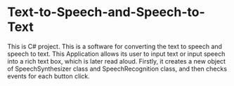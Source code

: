 # Text-to-Speech-and-Speech-to-Text
This is C# project.  This is a software for converting the text to speech and speech to text. This Application allows its user to input text or input speech into a rich text box, which is later read aloud. Firstly, it creates a new object of SpeechSynthesizer class and SpeechRecognition class, and then checks events for each button click.
